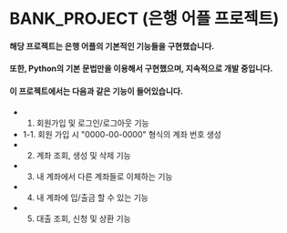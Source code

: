 BANK_PROJECT (은행 어플 프로젝트)
================================
#### 해당 프로젝트는 은행 어플의 기본적인 기능들을 구현했습니다.
#### 또한, Python의 기본 문법만을 이용해서 구현했으며, 지속적으로 개발 중입니다.

#### 이 프로젝트에서는 다음과 같은 기능이 들어있습니다.
* 1. 회원가입 및 로그인/로그아웃 기능
*   1-1. 회원 가입 시 "0000-00-0000" 형식의 계좌 번호 생성
* 2. 계좌 조회, 생성 및 삭제 기능
* 3. 내 계좌에서 다른 계좌들로 이체하는 기능
* 4. 내 계좌에 입/출금 할 수 있는 기능
* 5. 대출 조회, 신청 및 상환 기능
